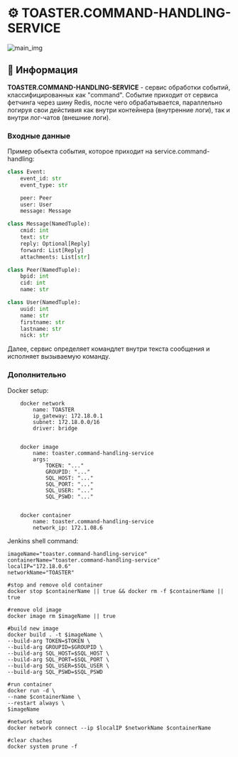 # ⚙️ TOASTER.COMMAND-HANDLING-SERVICE

![main_img](https://github.com/STALCRAFT-FUNCKA/toaster.command-handling-service/assets/76991612/bbb5fee4-803e-4613-8f19-9acb5daf4e1e)

## 📄 Информация

**TOASTER.COMMAND-HANDLING-SERVICE** - сервис обработки событий, классифицированных как "command". Событие приходит от сервиса фетчинга через шину Redis, после чего обрабатывается, параллельно логируя свои дейстивия как внутри контейнера (внутренние логи), так и внутри лог-чатов (внешние логи).

### Входные данные

Пример обьекта события, которое приходит на service.command-handling:

```python
class Event:
    event_id: str
    event_type: str

    peer: Peer
    user: User
    message: Message
```

```python
class Message(NamedTuple):
    cmid: int
    text: str
    reply: Optional[Reply]
    forward: List[Reply]
    attachments: List[str]
```

```python
class Peer(NamedTuple):
    bpid: int
    cid: int
    name: str
```

```python
class User(NamedTuple):
    uuid: int
    name: str
    firstname: str
    lastname: str
    nick: str
```

Далее, сервис определяет командлет внутри текста сообщения и исполняет вызываемую команду.

### Дополнительно

Docker setup:

```text
    docker network
        name: TOASTER
        ip_gateway: 172.18.0.1
        subnet: 172.18.0.0/16
        driver: bridge
    

    docker image
        name: toaster.command-handling-service
        args:
            TOKEN: "..."
            GROUPID: "..."
            SQL_HOST: "..."
            SQL_PORT: "..."
            SQL_USER: "..."
            SQL_PSWD: "..."
    

    docker container
        name: toaster.command-handling-service
        network_ip: 172.1.08.6
```

Jenkins shell command:

```shell
imageName="toaster.command-handling-service"
containerName="toaster.command-handling-service"
localIP="172.18.0.6"
networkName="TOASTER"

#stop and remove old container
docker stop $containerName || true && docker rm -f $containerName || true

#remove old image
docker image rm $imageName || true

#build new image
docker build . -t $imageName \
--build-arg TOKEN=$TOKEN \
--build-arg GROUPID=$GROUPID \
--build-arg SQL_HOST=$SQL_HOST \
--build-arg SQL_PORT=$SQL_PORT \
--build-arg SQL_USER=$SQL_USER \
--build-arg SQL_PSWD=$SQL_PSWD

#run container
docker run -d \
--name $containerName \
--restart always \
$imageName

#network setup
docker network connect --ip $localIP $networkName $containerName

#clear chaches
docker system prune -f
```
